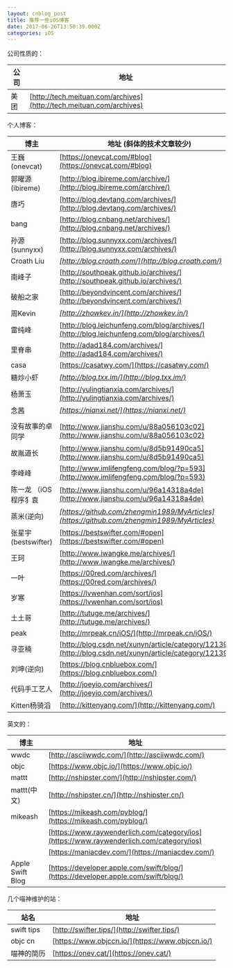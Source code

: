 ```yaml
---
layout: cnblog_post
title: 推荐一些iOS博客
date: 2017-06-26T13:50:39.000Z
categories: iOS
---
```


公司性质的：

| 公司 | 地址 |
| ----- | ----- |
| 美团 | [http://tech.meituan.com/archives](http://tech.meituan.com/archives) |

个人博客：

| 博主 | 地址 (斜体的技术文章较少)|
| ----- | ----- |
| 王巍(onevcat) | [https://onevcat.com/#blog](https://onevcat.com/#blog) |
| 郭曜源(ibireme) | [http://blog.ibireme.com/archive/](http://blog.ibireme.com/archive/) |
| 唐巧 | [http://blog.devtang.com/archives/](http://blog.devtang.com/archives/) |
| bang | [http://blog.cnbang.net/archives/](http://blog.cnbang.net/archives/) |
| 孙源(sunnyxx) | [http://blog.sunnyxx.com/archives/](http://blog.sunnyxx.com/archives/) |
| Croath Liu | *[http://blog.croath.com/](http://blog.croath.com/)* |
| 南峰子 | [http://southpeak.github.io/archives/](http://southpeak.github.io/archives/) |
| 破船之家 | [http://beyondvincent.com/archives/](http://beyondvincent.com/archives/) |
| 周Kevin | *[http://zhowkev.in/](http://zhowkev.in/)* |
| 雷纯峰 | [http://blog.leichunfeng.com/blog/archives/](http://blog.leichunfeng.com/blog/archives/) |
| 里脊串 | [http://adad184.com/archives/](http://adad184.com/archives/) |
| casa | [https://casatwy.com/](https://casatwy.com/) |
| 糖炒小虾 | *[http://blog.txx.im/](http://blog.txx.im/)* |
| 杨萧玉 | [http://yulingtianxia.com/archives/](http://yulingtianxia.com/archives/) |
| 念茜 | *[https://nianxi.net/](https://nianxi.net/)* |
| | []() |
| 没有故事的卓同学 | [http://www.jianshu.com/u/88a056103c02](http://www.jianshu.com/u/88a056103c02) |
| 故胤道长 | [http://www.jianshu.com/u/8d5b91490ca5](http://www.jianshu.com/u/8d5b91490ca5) |
| 李峰峰 | [http://www.imlifengfeng.com/blog/?p=593](http://www.imlifengfeng.com/blog/?p=593) |
| 陈一龙 （iOS程序犭袁 | [http://www.jianshu.com/u/96a14318a4de](http://www.jianshu.com/u/96a14318a4de) |
| 蒸米(逆向) | *[https://github.com/zhengmin1989/MyArticles](https://github.com/zhengmin1989/MyArticles)* |
| 张星宇(bestswifter) | [https://bestswifter.com/#open](https://bestswifter.com/#open) |
| 王珂 | [http://www.iwangke.me/archives/](http://www.iwangke.me/archives/) |
| 一叶 | [https://00red.com/archives/](https://00red.com/archives/) |
| 岁寒 | [https://lvwenhan.com/sort/ios](https://lvwenhan.com/sort/ios) |
| 土土哥 | [http://tutuge.me/archives/](http://tutuge.me/archives/) |
| peak | [http://mrpeak.cn/iOS/](http://mrpeak.cn/iOS/) |
| 寻亚楠 | [http://blog.csdn.net/xunyn/article/category/1213985](http://blog.csdn.net/xunyn/article/category/1213985) |
| 刘坤(逆向) | [https://blog.cnbluebox.com/](https://blog.cnbluebox.com/) |
| 代码手工艺人 | [http://joeyio.com/archives/](http://joeyio.com/archives/) |
| Kitten杨骑滔 | [http://kittenyang.com/](http://kittenyang.com/) |

英文的：

| 博主 | 地址 |
| ----- | ----- |
| wwdc | [http://asciiwwdc.com/](http://asciiwwdc.com/) |
| objc | [https://www.objc.io/](https://www.objc.io/) |
| mattt | [http://nshipster.com/](http://nshipster.com/) |
| mattt(中文) | [http://nshipster.cn/](http://nshipster.cn/) |
| mikeash | [https://mikeash.com/pyblog/](https://mikeash.com/pyblog/) |
|  | [https://www.raywenderlich.com/category/ios](https://www.raywenderlich.com/category/ios) |
|  | [https://maniacdev.com/](https://maniacdev.com/) |
| Apple Swift Blog | [https://developer.apple.com/swift/blog/](https://developer.apple.com/swift/blog/) |

几个喵神维护的站：

| 站名| 地址 |
| ----- | ----- |
| swift tips | [http://swifter.tips/](http://swifter.tips/)|
| objc cn | [https://www.objccn.io/](https://www.objccn.io/) |
| 喵神的简历 | [https://onev.cat/](https://onev.cat/) |


